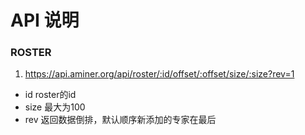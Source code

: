 # API 说明

### ROSTER
  1. https://api.aminer.org/api/roster/:id/offset/:offset/size/:size?rev=1
  * id roster的id
  * size 最大为100
  * rev 返回数据倒排，默认顺序新添加的专家在最后
